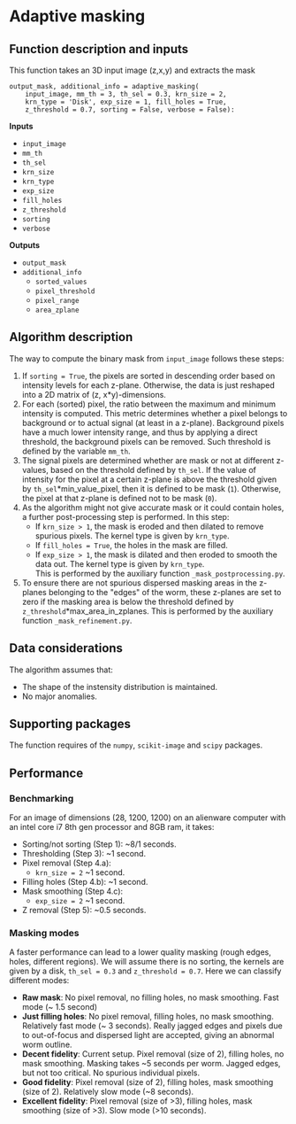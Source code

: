 # Adaptive masking
## Function description and inputs
This function takes an 3D input image (z,x,y) and extracts the mask
```
output_mask, additional_info = adaptive_masking(
    input_image, mm_th = 3, th_sel = 0.3, krn_size = 2,
    krn_type = 'Disk', exp_size = 1, fill_holes = True, 
    z_threshold = 0.7, sorting = False, verbose = False):
```
**Inputs**
- <code>input_image</code>
- <code>mm_th</code>
- <code>th_sel</code>
- <code>krn_size</code>
- <code>krn_type</code>
- <code>exp_size</code>
- <code>fill_holes</code>
- <code>z_threshold</code>
- <code>sorting</code>
- <code>verbose</code>

**Outputs**
- <code>output_mask</code>
- <code>additional_info</code>
  - <code>sorted_values</code>
  - <code>pixel_threshold</code>
  - <code>pixel_range</code>
  - <code>area_zplane</code>

## Algorithm description
The way to compute the binary mask from <code>input_image</code> follows these steps:
1. If <code>sorting = True</code>, the pixels are sorted in descending order based on intensity levels for each z-plane. Otherwise, the data is just reshaped into a 2D matrix of (z, x\*y)-dimensions.
2. For each (sorted) pixel, the ratio between the maximum and minimum intensity is computed. This metric determines whether a pixel belongs to background or to actual signal (at least in a z-plane). Background pixels have a much lower intensity range, and thus by applying a direct threshold, the background pixels can be removed. Such threshold is defined by the variable <code>mm_th</code>.
3. The signal pixels are determined whether are mask or not at different z-values, based on the threshold defined by <code>th_sel</code>. If the value of intensity for the pixel at a certain z-plane is above the threshold given by <code>th_sel</code>\*min_value_pixel, then it is defined to be mask (<code>1</code>). Otherwise, the pixel at that z-plane is defined not to be mask (<code>0</code>).
4. As the algorithm might not give accurate mask or it could contain holes, a further post-processing step is performed. In this step:
   - If <code>krn_size > 1</code>, the mask is eroded and then dilated to remove spurious pixels. The kernel type is given by <code>krn_type</code>.
   - If <code>fill_holes = True</code>, the holes in the mask are filled.
   - If <code>exp_size > 1</code>, the mask is dilated and then eroded to smooth the data out. The kernel type is given by <code>krn_type</code>. <br>
This is performed by the auxiliary function <code>_mask_postprocessing.py</code>.
5. To ensure there are not spurious dispersed masking areas in the z-planes belonging to the "edges" of the worm, these z-planes are set to zero if the masking area is below the threshold defined by <code>z_threshold</code>\*max_area_in_zplanes. This is performed by the auxiliary function <code>_mask_refinement.py</code>.

## Data considerations
The algorithm assumes that:
- The shape of the instensity distribution is maintained.
- No major anomalies.

## Supporting packages
The function requires of the <code>numpy</code>, <code>scikit-image</code> and <code>scipy</code> packages.

## Performance
### Benchmarking
For an image of dimensions (28, 1200, 1200) on an alienware computer with an intel core i7 8th gen processor and 8GB ram, it takes:
- Sorting/not sorting (Step 1): ~8/1 seconds.
- Thresholding (Step 3): ~1 second.
- Pixel removal (Step 4.a):
  - <code>krn_size = 2</code> ~1 second.
- Filling holes (Step 4.b): ~1 second.
- Mask smoothing (Step 4.c):
  - <code>exp_size = 2</code> ~1 second.
- Z removal (Step 5): ~0.5 seconds.

### Masking modes
A faster performance can lead to a lower quality masking (rough edges, holes, different regions). We will assume there is no sorting, the kernels are given by a disk, <code>th_sel = 0.3</code> and <code>z_threshold = 0.7</code>. Here we can classify different modes:
- **Raw mask**: No pixel removal, no filling holes, no mask smoothing. Fast mode (~ 1.5 second)
- **Just filling holes**: No pixel removal, filling holes, no mask smoothing. Relatively fast mode (~ 3 seconds). Really jagged edges and pixels due to out-of-focus and dispersed light are accepted, giving an abnormal worm outline.
- **Decent fidelity**: Current setup. Pixel removal (size of 2), filling holes, no mask smoothing. Masking takes ~5 seconds per worm. Jagged edges, but not too critical. No spurious individual pixels.
- **Good fidelity**: Pixel removal (size of 2), filling holes, mask smoothing (size of 2). Relatively slow mode (~8 seconds).
- **Excellent fidelity**: Pixel removal (size of >3), filling holes, mask smoothing (size of >3). Slow mode (>10 seconds).
